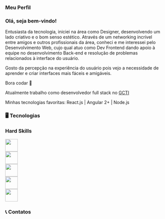 ### Meu Perfil

### Olá, seja bem-vindo!

Entusiasta da tecnologia, iniciei na área como Designer, desenvolvendo um lado criativo e o bom senso estético. Através de um networking incrível entre amigos e outros profissionais da área, conheci e me interessei pelo Desenvolvimento Web, cujo qual atuo como Dev Frontend dando apoio à equipe no desenvolvimento Back-end e resolução de problemas relacionados à interface do usuário.

Gosto da percepção na experiência do usuário pois vejo a necessidade de aprender e criar interfaces mais fáceis e amigáveis.

Bora codar 🚀

Atualmente trabalho como desenvolvedor full stack no [GCTI](https://gcti.parnamirim.rn.gov.br/)

Minhas tecnologias favoritas: React.js | Angular 2+ | Node.js


### 🖥️ Tecnologias
 
<h3>Hard Skills</h3>
<div>
<img src="https://cdn.jsdelivr.net/gh/devicons/devicon/icons/figma/figma-original.svg" width="40" height="40">
</div>

<div> 
<img src="https://cdn.jsdelivr.net/gh/devicons/devicon/icons/typescript/typescript-original.svg" width="40" height="40">
</div>

<div>
<img src="https://cdn.jsdelivr.net/gh/devicons/devicon/icons/javascript/javascript-original.svg" width="40" height="40">
</div>

<div>
<img src="https://cdn.jsdelivr.net/gh/devicons/devicon/icons/postgresql/postgresql-original.svg" width="40" height="40">
</div>

<div>
<img src="https://cdn.jsdelivr.net/gh/devicons/devicon/icons/angularjs/angularjs-original.svg" width="40" height="40">
</div>

### 📞 Contatos



